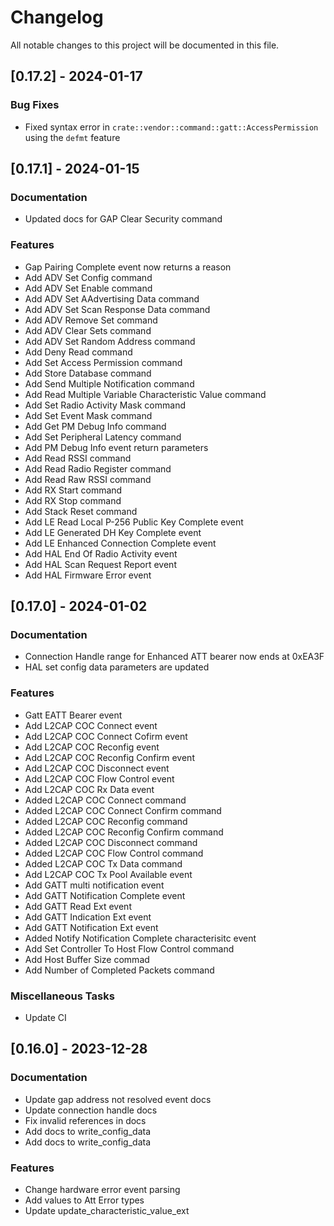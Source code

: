 # Changelog

All notable changes to this project will be documented in this file.

## [0.17.2] - 2024-01-17

### Bug Fixes

- Fixed syntax error in `crate::vendor::command::gatt::AccessPermission` using the `defmt` feature

## [0.17.1] - 2024-01-15

### Documentation

- Updated docs for GAP Clear Security command

### Features

- Gap Pairing Complete event now returns a reason
- Add ADV Set Config command
- Add ADV Set Enable command
- Add ADV Set AAdvertising Data command
- Add ADV Set Scan Response Data command
- Add ADV Remove Set command
- Add ADV Clear Sets command
- Add ADV Set Random Address command
- Add Deny Read command
- Add Set Access Permission command
- Add Store Database command
- Add Send Multiple Notification command
- Add Read Multiple Variable Characteristic Value command
- Add Set Radio Activity Mask command
- Add Set Event Mask command
- Add Get PM Debug Info command
- Add Set Peripheral Latency command
- Add PM Debug Info event return parameters
- Add Read RSSI command
- Add Read Radio Register command
- Add Read Raw RSSI command
- Add RX Start command
- Add RX Stop command
- Add Stack Reset command
- Add LE Read Local P-256 Public Key Complete event
- Add LE Generated DH Key Complete event
- Add LE Enhanced Connection Complete event
- Add HAL End Of Radio Activity event
- Add HAL Scan Request Report event
- Add HAL Firmware Error event

## [0.17.0] - 2024-01-02

### Documentation

- Connection Handle range for Enhanced ATT bearer now ends at 0xEA3F
- HAL set config data parameters are updated

### Features

- Gatt EATT Bearer event
- Add L2CAP COC Connect event
- Add L2CAP COC Connect Cofirm event
- Add L2CAP COC Reconfig event
- Add L2CAP COC Reconfig Confirm event
- Add L2CAP COC Disconnect event
- Add L2CAP COC Flow Control event
- Add L2CAP COC Rx Data event
- Added L2CAP COC Connect command
- Added L2CAP COC Connect Confirm command
- Added L2CAP COC Reconfig command
- Added L2CAP COC Reconfig Confirm command
- Added L2CAP COC Disconnect command
- Added L2CAP COC Flow Control command
- Added L2CAP COC Tx Data command
- Add L2CAP COC Tx Pool Available event
- Add GATT multi notification event
- Add GATT Notification Complete event
- Add GATT Read Ext event
- Add GATT Indication Ext event
- Add GATT Notification Ext event
- Added Notify Notification Complete characterisitc event
- Add Set Controller To Host Flow Control command
- Add Host Buffer Size commad
- Add Number of Completed Packets command

### Miscellaneous Tasks

- Update CI

## [0.16.0] - 2023-12-28

### Documentation

- Update gap address not resolved event docs
- Update connection handle docs
- Fix invalid references in docs
- Add docs to write_config_data
- Add docs to write_config_data

### Features

- Change hardware error event parsing
- Add values to Att Error types
- Update update_characteristic_value_ext

<!-- generated by git-cliff -->
